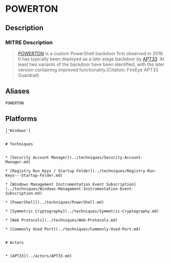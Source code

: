 
# POWERTON

## Description

### MITRE Description

> [POWERTON](https://attack.mitre.org/software/S0371) is a custom PowerShell backdoor first observed in 2018. It has typically been deployed as a late-stage backdoor by [APT33](https://attack.mitre.org/groups/G0064). At least two variants of the backdoor have been identified, with the later version containing improved functionality.(Citation: FireEye APT33 Guardrail)

## Aliases

```
POWERTON
```

## Platforms

```
['Windows']
``

# Techniques


* [Security Account Manager](../techniques/Security-Account-Manager.md)

* [Registry Run Keys / Startup Folder](../techniques/Registry-Run-Keys---Startup-Folder.md)
    
* [Windows Management Instrumentation Event Subscription](../techniques/Windows-Management-Instrumentation-Event-Subscription.md)
    
* [PowerShell](../techniques/PowerShell.md)
    
* [Symmetric Cryptography](../techniques/Symmetric-Cryptography.md)
    
* [Web Protocols](../techniques/Web-Protocols.md)
    
* [Commonly Used Port](../techniques/Commonly-Used-Port.md)
    

# Actors


* [APT33](../actors/APT33.md)

